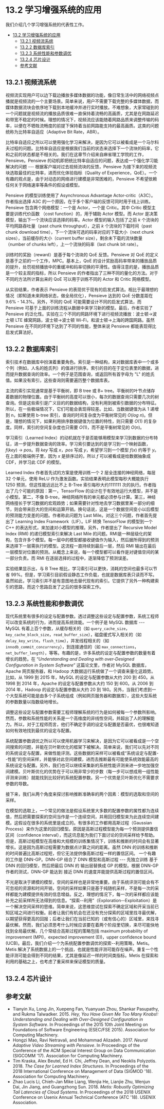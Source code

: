 # 13.2 学习增强系统的应用

我们介绍几个学习增强系统的代表性工作。

- [13.2 学习增强系统的应用](#131-学习增强系统的应用)
  - [13.2.1 视频流系统](#1321-视频流系统)
  - [13.2.2 数据库索引](#1322-数据库索引)
  - [13.2.3 系统性能和参数调优](#1323-系统性能和参数调优)
  - [13.2.4 芯片设计](#1324-芯片设计)
  - [参考文献](#参考文献)

## 13.2.1 视频流系统

视频流实现用户可以边下载边播放多媒体数据的功能，像日常生活中的网络视频点播就是视频流的一个主要场景。简单来说，用户不需要下载完整的多媒体数据，而媒体数据流块会依序地下载到本地缓冲并进行实时播放。不难想象，大家常碰到的一个问题就是视频流的播放品质很难一直保持着流畅的高画质，尤其是在网路延迟和带宽不稳定的时候。理想的情况下，视频流应该能随着网路品质来调整传输的码率，以便在不牺牲流畅度的前提下保持着当前网路能支持的最高画质。这类的问题统称为比特率自适应（Adaptive Bit Rate，ABR）。

比特率自适应之所以可以使用强化学习来解决，是因为它可以被看成是一个马尔科夫过程的问题。比特率自适应是根据我们当前的状态来选择下一个流块的码率，它和之前的状态都是不相关的。我们在这章节介绍来自麻省理工学院的工作， Pensieve。Pensieve 的动机即把统比特率自适应的问题，表达成一个强化学习能解决的问题 --- 根据客户端对过去视频流块的反馈，Pensieve 为接下来的视频流块选取最佳的比特率，进而优化体验指标（Quality of Experience，QoE）。一个有趣的观点是，由于对动态的网络进行建模是非常困难的，Pensieve 不希望依赖任何关于网络速率等条件的假设或模型。

Pensieve 的模型训练使用了 Asynchronous Advantage Actor-critic（A3C）。作者指出选择 A3C 的一个原因，在于多个客户端的反馈可同时用于线上训练。Pensieve 包含两个网络模型：一个是 Actor，一个是 Critic。其中 Critic 模型主要是训练代价函数 （cost function）的，用于辅助 Actor 模型。而 Actor 是决策模型，输出下一个流块应该选择的码率。Actor 模型的输入包括了之前 *k* 个流块的平均网路吞吐量（past chunk throughput），之前 *k* 个流块的下载时间（past chunk download time），下一个流块可选的码率对应的下载大小（next chunk sizes），当前缓存的大小（current buffer size），剩余未下载的流块数量（number of chunks left），上一个流块的码率（last chunk bit rate）。

训练时的奖励（reward）是基于每个流块的 QoE 反馈。Pensieve 对 QoE 的定义是基于之前的一个工作，MPC。基本上，QoE 的设计奖励高码率带来的播放品质的提升，处罚视频播放中的重缓冲和码率切换的平滑性。值得注意的是，播放品质是一个较主观的指标，所以 Pensieve 的作者指出了三种不同的量化的方法。对于不同的方法所计算出来的 QoE 可以用于训练不同的 Actor 和 Critic 网络模型。

从实验结果，作者表示 Pensieve 的表现优于现有的启发式算法。相比于最理想的情况（即知道未来网络状态，做全局优化），Pensieve 达到的 QoE 分数差距在 9.6% - 14.3%。另外，不同的 QoE 可能需要设计不同的启发式算法，而 Pensieve 可基于上面的训练流程从数据中来学习新的模型。最后，作者实验了 Pensieve 的泛化性。实验在三个不同的网路环境下进行视频流播放：波士顿→波士顿 LTE 蜂窝网路，波士顿→波士顿 Wi-Fi，和波士顿→上海的跨国网路。虽然 Pensieve 在不同的环境下达到了不同的性能，整体来说 Pensieve 都能表现得比启发式算法好。

## 13.2.2 数据库索引

索引技术在数据库中扮演着重要角色。索引是一种结构，来对数据库表中一个或多个列（例如，人名的姓氏列）的值进行排序。索引的目的在于定位表里的数据，进而提升数据查询的效率。一个例子是范围查询，或返回所有首字母为 "L" 的姓氏值。如果没有索引，这些查询则需要遍历整个数据库表。

主流的索引实现通常是基于平衡树，即 B tree 或 B+ tree。平衡树的叶节点储存着数据的物理位置。由于平衡树的高度可以很小，每次的数据查询只需要几次的树查询。但是这些索引是广义目的的数据结构，没有利用到被索引数据的分布特征。所以，在一些极端情况下，它们可能会表现得较差。比如，当数据键值为从 1 递增到 n，如果使用 b-tree 索引，查询的时间复杂度为平衡树常见的 $O(log\ n)$。但是，理想的情况下，如果利用排序数据键值为位置的特性，则只需要 $O(1)$ 的复杂度。同样，索引的空间复杂度也只需要 $O(1)$，而不是平衡树常见的 $O(n)$。

学习索引（Learned Index）的动机就在于是否能够用模型来学习到数据的分布特征，进一步提升数据查询的效率。学习索引要达到的是学习到一个映射函数，$f(key)$ $\rightarrow$ $pos$。将 $key$ 写成 $x$，$pos$ 写成 $y$，希望学习到一个模型 $f(x)$ 约等于 $y$。在上面的极端例子里，因为 $x$ 是排序过的，所以 $f$ 可以被看成是给数据抽象成 CDF，并学习此 CDF 的模型。

Learned Index 作者首先试的方案是使用训练一个 2 层全连接的神经网络，每层 32 个单元，使用 ReLU 作为激发函数。实验结果表明此模型每秒大概能执行 1250 预测，但这性能远远比不上 B-Tree 索引每秒大约1111111 次的执行。作者指出了几个可能的原因：第一，TensorFlow 的设计在于有效地运行大模型，并不是小模型。第二，不像 B-tree，神经网络所有的单元都必须参与计算。第三，神经网络擅长于学习数据的宏观趋势；如果需要针对性地去学习数据里某一部分的细节，则会带来巨大的空间和运算开销。换句话说，这是一个数据空间变小以后模型的预测能力变差的问题。作者称此问题为 Last Mile。对这三个问题，作者首先提出了 Learning Index Framework（LIF）。LIF 转换 TensorFlow 的模型到一个 C++ 的表达形式，来加速对小模型的推理。另外，作者提出了 Recursive Model Index (RMI) 的递归模型索引来解决 Last Mile 的问题。RMI是一种层级化的架构，包含许多个模型。每一层中的模型都接收键值作为输入，然后据所得到的预测来选择下一层需执行的模型。这流程一直持续到最后一层，然后 RMI 输出在最后一层模型对位置的预测。从概念上来说，每一个模型都可以看作是对键值空间的某一部分负责。而 RMI 在逐层选择的过程中，逐渐降低了预测误差。

实验结果显示出，与 B Tree 相比，学习索引可以更快，消耗的空间也最多可以节省 99%。但是，学习索引目前假设静态工作负载，也就是数据库表只读而不写。虽然如此，学习索引并不是有意图地去替代现有的索引。它提供了另外一种构建索引的思路，而这个思路启发了之后的很多探索工作。

## 13.2.3 系统性能和参数调优

现代系统里有很多的设定与配置参数。透过调整这些设定与配置参数，系统工程师可以改变系统的行为，进而提高系统效能。一个例子是 MySQL 数据库 --- MySQL 有着上百个参数，从缓存相关的（如 `query_cache_size`，`key_cache_block_size`，`read_buffer_size`），磁盘缓式写入相关的（如 `delay_key_write`，`flush_time`），并发线程相关的（如 `innodb_commit_concurrency`），到连接通信的（如 `max_connections`，`net_buffer_length`），等等。有趣的是，许多系统的设定与配置参数的数量有着增长的趋势。在 “*Understanding and Dealing with over-Designed Configuration in System Software*” 这篇论文里，作者对 MySQL 数据库，Apache 网页服务器，和 Hadoop 大数据运行系统做了一个调查来量化这趋势。比如，从 1999 到 2015 年，MySQL 的设定与配置参数从大约 200 到 450。从 1998 到 2014 年，Apache 的设定与配置参数从大约 150 到 600。从 2006 到 2014 年，Hadoop 的设定与配置参数从大约 20 到 180。另外，当我们考虑到一个大型系统可能是由多个子系统组成（例如网页服务器和数据库），这些大型系统的参数数量以指数级地增长。

调整这些设定与配置参数需要工程师理解系统的行为是如何被每一个参数所影响。然而，参数和系统性能的关系是一个高维度的非线性空间，并超出了人的理解能力。所以，对于工程师而言，他们不确定手调的设定与配置是否最优，也很难知道如何有效地找到最优的设定与配置。

系统配置参数调优之所以可以使用机器学习来解决，是因为它可以被看成是一个空间搜索的问题，并能在贝叶斯优化的框架下被解决。简单来说，我们可以先对不同的系统设定与配置，来做性能评测。这些数据的采样可以被看成“系统设定与配置--性能”的空间采样，并能够对此空间建模，进而去推断最有可能使系统效能最高的系统设定与配置。另外，我们也可以继续采集新的系统性能评测来进一步地加强空间建模。贝叶斯优化的优势在于可以用非常少的步数（每一步可以想成用一组性能评测来训练）就能找到比较好的系统配置参数。另一个优势是贝叶斯优化不需要求参数的导数。

接下来，我们从两个角度来探讨影响推断准确率的两个因素：模型的选取和空间的采样。

在模型的选取上，一个常见的做法是假设系统里大多数的配置参数的属性都为连续值，然后把需要探索的空间当作是一个连续空间，并用回归模型来为此连续空间建模。这假设在很多的系统里是成立的。有很多的工作都用高斯过程（Gaussian Process）来作为这里的回归模型。原因是高斯过程模型能为每一个预测提供置信区间（confidence interval），而这讯息能为我们下面讨论的空间采样给予帮助。但是，高斯过程模型在高维和大规模的训练集情况下，训练和推断的时间会有显著增长。这是因为高斯过程需要为数据点计算之间的距离。虽然 DNN 的训练和推断的时间普遍比高斯过程短，但它无法提供像高斯过程一样的置信区间。 一个有趣的工作是 DNN-GP。DNN-GP 结合了 DNN 模型和高斯过程 --- 先独立训练 基于 DNN 的回归模型，然后把最后 DNN 的 输出层替换成 GP 的模型。根据 DNN-GP 作者的测试，DNN-GP 能达到 接近 DNN 的速度并能提供高斯过程的置信区间。

不光是取决于建模的模型，空间的采样也是非常地重要。由于系统评测可能会有不可忽视的资源和时间开销，空间的采样如果只是基于纯随机采样，不是每一次的采样都能为建模提供有效的信息增益。反之，理想的情况下，每一次的采样都应该能补充之前采样所无法得到的信息。“探索--利用”（Exploration--Exploitation）是一个解决空间采样的思维。简单来说，这思维尝试在探索不确定区域和开采当前已知区域之间进行权衡。前者让我们有机会在还没有充分探索的区域里找寻最优解，以期望获得更高的回报；后者让我们在当前已知的（或有信心的）区域里，来找寻最优解。然而，我们必须思考什么时候应该要在着两个阶段里切换，来尽可能快地找到全局最优解。几个常结合高斯过程的策略包括 maximum probability of improvement (MPI)，expected improvement (EI)，upper confidence bound (UCB)。最后，我们介绍一个为系统配置参数调优的探索--利用策略，Metis。Metis 解决了系统数据上的一个挑战，也就是性能评测可能存在噪声。重复一个性能评测可能会得到不同的结果，尤其是像延迟一样的时间类指标。Metis 在探索和利用的基础之上，也考虑了重采样来保证模型的质量。

## 13.2.4 芯片设计

## 参考文献

- Tianyin Xu, Long Jin, Xuepeng Fan, Yuanyuan Zhou, Shankar Pasupathy, and Rukma Talwadker. 2015. *Hey, You Have Given Me Too Many Knobs!: Understanding and Dealing with Over-Designed Configuration in System Software*. In Proceedings of the 2015 10th Joint Meeting on Foundations of Software Engineering (ESEC/FSE 2015). Association for Computing Machinery.
- Hongzi Mao, Ravi Netravali, and Mohammad Alizadeh. 2017. *Neural Adaptive Video Streaming with Pensieve*. In Proceedings of the Conference of the ACM Special Interest Group on Data Communication (SIGCOMM '17). Association for Computing Machinery.
- Tim Kraska, Alex Beutel, Ed H. Chi, Jeffrey Dean, and Neoklis Polyzotis. 2018. *The Case for Learned Index Structures*. In Proceedings of the 2018 International Conference on Management of Data (SIGMOD '18). Association for Computing Machinery.
- Zhao Lucis Li, Chieh-Jan Mike Liang, Wenjia He, Lianjie Zhu, Wenjun Dai, Jin Jiang, and Guangzhong Sun. 2018. *Metis: Robustly Optimizing Tail Latencies of Cloud Systems*. In Proceedings of the 2018 USENIX Conference on Usenix Annual Technical Conference (ATC '18). USENIX Association.
